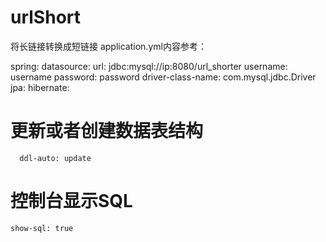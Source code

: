 # urlShort
将长链接转换成短链接
application.yml内容参考：

spring:
  datasource:
    url: jdbc:mysql://ip:8080/url_shorter
    username: username
    password: password
    driver-class-name: com.mysql.jdbc.Driver
  jpa:
    hibernate:
#     更新或者创建数据表结构
      ddl-auto: update
#   控制台显示SQL
    show-sql: true
